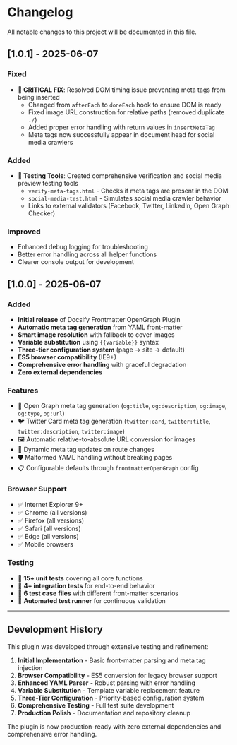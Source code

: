 # Changelog

All notable changes to this project will be documented in this file.

## [1.0.1] - 2025-06-07

### Fixed
- **🔧 CRITICAL FIX**: Resolved DOM timing issue preventing meta tags from being inserted
  - Changed from `afterEach` to `doneEach` hook to ensure DOM is ready
  - Fixed image URL construction for relative paths (removed duplicate `./`)
  - Added proper error handling with return values in `insertMetaTag`
  - Meta tags now successfully appear in document head for social media crawlers

### Added
- **🧪 Testing Tools**: Created comprehensive verification and social media preview testing tools
  - `verify-meta-tags.html` - Checks if meta tags are present in the DOM
  - `social-media-test.html` - Simulates social media crawler behavior
  - Links to external validators (Facebook, Twitter, LinkedIn, Open Graph Checker)

### Improved
- Enhanced debug logging for troubleshooting
- Better error handling across all helper functions
- Clearer console output for development

## [1.0.0] - 2025-06-07

### Added
- **Initial release** of Docsify Frontmatter OpenGraph Plugin
- **Automatic meta tag generation** from YAML front-matter
- **Smart image resolution** with fallback to cover images
- **Variable substitution** using `{{variable}}` syntax
- **Three-tier configuration system** (page → site → default)
- **ES5 browser compatibility** (IE9+)
- **Comprehensive error handling** with graceful degradation
- **Zero external dependencies**

### Features
- 📄 Open Graph meta tag generation (`og:title`, `og:description`, `og:image`, `og:type`, `og:url`)
- 🐦 Twitter Card meta tag generation (`twitter:card`, `twitter:title`, `twitter:description`, `twitter:image`)
- 🖼️ Automatic relative-to-absolute URL conversion for images
- 🔄 Dynamic meta tag updates on route changes
- 🛡️ Malformed YAML handling without breaking pages
- 📋 Configurable defaults through `frontmatterOpenGraph` config

### Browser Support
- ✅ Internet Explorer 9+
- ✅ Chrome (all versions)
- ✅ Firefox (all versions)  
- ✅ Safari (all versions)
- ✅ Edge (all versions)
- ✅ Mobile browsers

### Testing
- 🧪 **15+ unit tests** covering all core functions
- 🔧 **4+ integration tests** for end-to-end behavior
- 📝 **6 test case files** with different front-matter scenarios
- 🤖 **Automated test runner** for continuous validation

---

## Development History

This plugin was developed through extensive testing and refinement:

1. **Initial Implementation** - Basic front-matter parsing and meta tag injection
2. **Browser Compatibility** - ES5 conversion for legacy browser support
3. **Enhanced YAML Parser** - Robust parsing with error handling
4. **Variable Substitution** - Template variable replacement feature
5. **Three-Tier Configuration** - Priority-based configuration system
6. **Comprehensive Testing** - Full test suite development
7. **Production Polish** - Documentation and repository cleanup

The plugin is now production-ready with zero external dependencies and comprehensive error handling.
